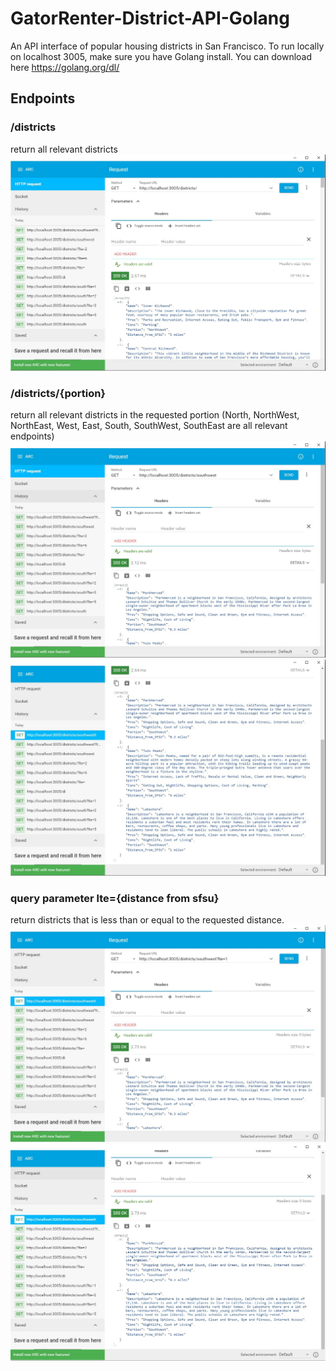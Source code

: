 # GatorRenter-District-API-Golang
An API interface of popular housing districts in San Francisco. To run locally on localhost 3005, make sure you have 
Golang install. You can download here https://golang.org/dl/

## Endpoints
### /districts
return all relevant districts
![](/screenshot/picture1.jpg)

### /districts/{portion} 
return all relevant districts in the requested portion (North, NorthWest, NorthEast, West, East, South, SouthWest, SouthEast are all relevant endpoints) 
![](/screenshot/picture2.jpg)
![](/screenshot/picture3.jpg)

### query parameter lte={distance from sfsu}
return districts that is less than or equal to the requested distance. 
![](/screenshot/picture4.jpg)
![](/screenshot/picture5.jpg)
